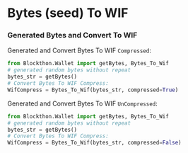 # Bytes (seed) To WIF

### Generated Bytes and Convert To WIF

Generated and Convert Bytes To WIF `Compressed`:
```python
from Blockthon.Wallet import getBytes, Bytes_To_Wif
# generated random bytes without repeat
bytes_str = getBytes()
# Convert Bytes To WIF Compress:
WifCompress = Bytes_To_Wif(bytes_str, compressed=True)
```

Generated and Convert Bytes To WIF `UnCompressed`:
```python
from Blockthon.Wallet import getBytes, Bytes_To_Wif
# generated random bytes without repeat
bytes_str = getBytes()
# Convert Bytes To WIF Compress:
WifCompress = Bytes_To_Wif(bytes_str, compressed=False)
```